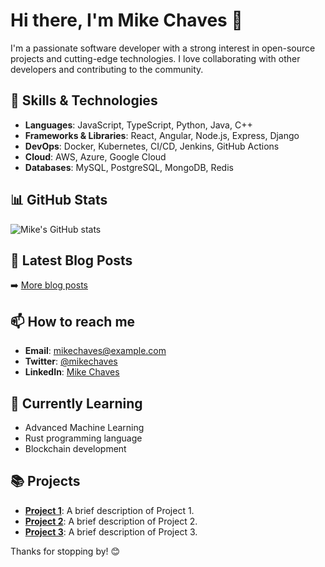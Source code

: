 # Hi there, I'm Mike Chaves 👋

I'm a passionate software developer with a strong interest in open-source projects and cutting-edge technologies. I love collaborating with other developers and contributing to the community.

## 🚀 Skills & Technologies

- **Languages**: JavaScript, TypeScript, Python, Java, C++
- **Frameworks & Libraries**: React, Angular, Node.js, Express, Django
- **DevOps**: Docker, Kubernetes, CI/CD, Jenkins, GitHub Actions
- **Cloud**: AWS, Azure, Google Cloud
- **Databases**: MySQL, PostgreSQL, MongoDB, Redis

## 📊 GitHub Stats

![Mike's GitHub stats](https://github-readme-stats.vercel.app/api?username=mikechaves&show_icons=true&theme=radical)

## 📝 Latest Blog Posts

<!-- BLOG-POST-LIST:START -->
<!-- BLOG-POST-LIST:END -->

➡️ [More blog posts](https://mikechaves.com/blog)

## 📫 How to reach me

- **Email**: mikechaves@example.com
- **Twitter**: [@mikechaves](https://twitter.com/mikechaves)
- **LinkedIn**: [Mike Chaves](https://linkedin.com/in/mikechaves)

## 🌱 Currently Learning

- Advanced Machine Learning
- Rust programming language
- Blockchain development

## 📚 Projects

- **[Project 1](https://github.com/mikechaves/project1)**: A brief description of Project 1.
- **[Project 2](https://github.com/mikechaves/project2)**: A brief description of Project 2.
- **[Project 3](https://github.com/mikechaves/project3)**: A brief description of Project 3.

Thanks for stopping by! 😊
